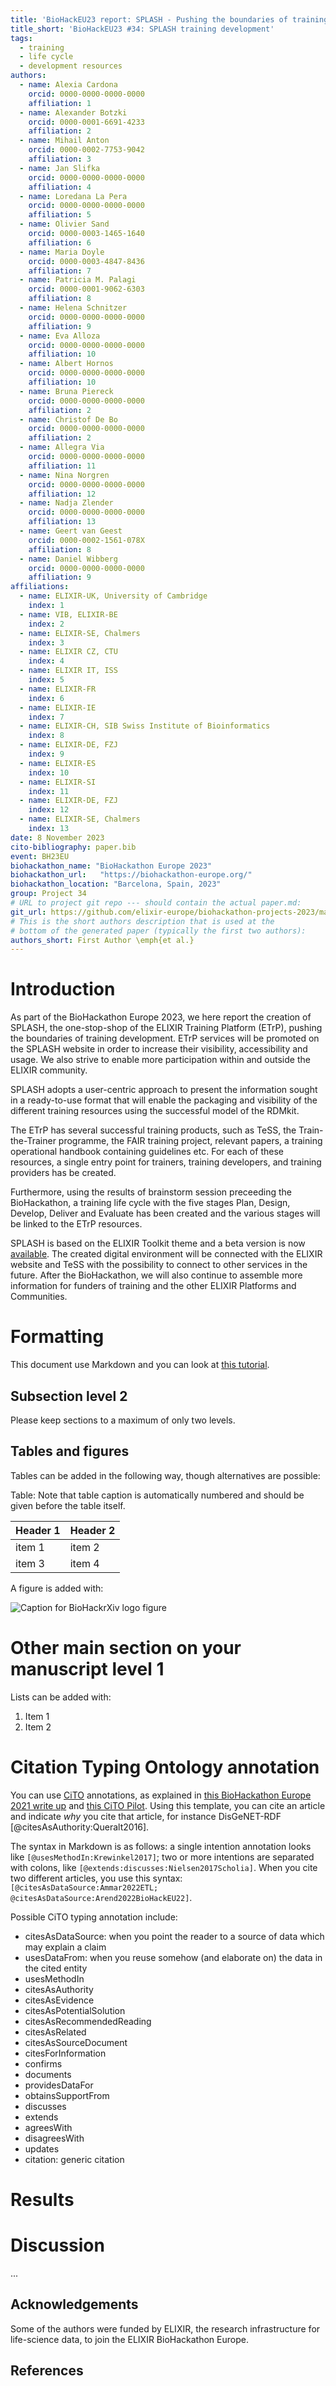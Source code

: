 ```yaml
---
title: 'BioHackEU23 report: SPLASH - Pushing the boundaries of training development'
title_short: 'BioHackEU23 #34: SPLASH training development'
tags:
  - training
  - life cycle
  - development resources
authors:
  - name: Alexia Cardona
    orcid: 0000-0000-0000-0000
    affiliation: 1
  - name: Alexander Botzki
    orcid: 0000-0001-6691-4233
    affiliation: 2
  - name: Mihail Anton
    orcid: 0000-0002-7753-9042
    affiliation: 3
  - name: Jan Slifka
    orcid: 0000-0000-0000-0000
    affiliation: 4
  - name: Loredana La Pera
    orcid: 0000-0000-0000-0000
    affiliation: 5
  - name: Olivier Sand
    orcid: 0000-0003-1465-1640
    affiliation: 6
  - name: Maria Doyle
    orcid: 0000-0003-4847-8436
    affiliation: 7
  - name: Patricia M. Palagi
    orcid: 0000-0001-9062-6303
    affiliation: 8
  - name: Helena Schnitzer
    orcid: 0000-0000-0000-0000
    affiliation: 9
  - name: Eva Alloza
    orcid: 0000-0000-0000-0000
    affiliation: 10
  - name: Albert Hornos
    orcid: 0000-0000-0000-0000
    affiliation: 10
  - name: Bruna Piereck
    orcid: 0000-0000-0000-0000
    affiliation: 2
  - name: Christof De Bo
    orcid: 0000-0000-0000-0000
    affiliation: 2
  - name: Allegra Via
    orcid: 0000-0000-0000-0000
    affiliation: 11
  - name: Nina Norgren
    orcid: 0000-0000-0000-0000
    affiliation: 12
  - name: Nadja Zlender
    orcid: 0000-0000-0000-0000
    affiliation: 13
  - name: Geert van Geest
    orcid: 0000-0002-1561-078X
    affiliation: 8
  - name: Daniel Wibberg
    orcid: 0000-0000-0000-0000
    affiliation: 9
affiliations:
  - name: ELIXIR-UK, University of Cambridge
    index: 1
  - name: VIB, ELIXIR-BE
    index: 2
  - name: ELIXIR-SE, Chalmers 
    index: 3
  - name: ELIXIR CZ, CTU 
    index: 4
  - name: ELIXIR IT, ISS 
    index: 5
  - name: ELIXIR-FR 
    index: 6
  - name: ELIXIR-IE 
    index: 7
  - name: ELIXIR-CH, SIB Swiss Institute of Bioinformatics 
    index: 8
  - name: ELIXIR-DE, FZJ 
    index: 9
  - name: ELIXIR-ES 
    index: 10
  - name: ELIXIR-SI 
    index: 11
  - name: ELIXIR-DE, FZJ
    index: 12
  - name: ELIXIR-SE, Chalmers 
    index: 13
date: 8 November 2023
cito-bibliography: paper.bib
event: BH23EU
biohackathon_name: "BioHackathon Europe 2023"
biohackathon_url:   "https://biohackathon-europe.org/"
biohackathon_location: "Barcelona, Spain, 2023"
group: Project 34
# URL to project git repo --- should contain the actual paper.md:
git_url: https://github.com/elixir-europe/biohackathon-projects-2023/main/34/paper
# This is the short authors description that is used at the
# bottom of the generated paper (typically the first two authors):
authors_short: First Author \emph{et al.}
---
```


# Introduction

As part of the BioHackathon Europe 2023, we here report the creation of SPLASH, the one-stop-shop of the ELIXIR Training Platform (ETrP), pushing the boundaries of training development. ETrP services will be promoted on the SPLASH website in order to increase their visibility, accessibility and usage. We also strive to enable more participation within and outside the ELIXIR community.

SPLASH adopts a user-centric approach to present the information sought in a ready-to-use format that will enable the packaging and visibility of the different training resources using the successful model of the RDMkit. 

The ETrP has several successful training products, such as TeSS, the Train-the-Trainer programme, the FAIR training project, relevant papers, a training operational handbook containing guidelines etc. For each of these resources, a single entry point for trainers, training developers,  and training providers has be created.

Furthermore, using the results of brainstorm session preceeding the BioHackathon, a training life cycle with the five stages Plan, Design, Develop, Deliver and Evaluate has been created and the various stages will be linked to the ETrP resources.

SPLASH is based on the ELIXIR Toolkit theme and a beta version is now [available](https://elixir-europe-training.github.io/ELIXIR-Training-SPLASH/). The created digital environment will be connected with the ELIXIR website and TeSS with the possibility to connect to other services in the future. After the BioHackathon, we will also continue to assemble more information for funders of training and the other ELIXIR Platforms and Communities.

# Formatting

This document use Markdown and you can look at [this tutorial](https://www.markdowntutorial.com/).

## Subsection level 2

Please keep sections to a maximum of only two levels.

## Tables and figures

Tables can be added in the following way, though alternatives are possible:

Table: Note that table caption is automatically numbered and should be
given before the table itself.

| Header 1 | Header 2 |
| -------- | -------- |
| item 1 | item 2 |
| item 3 | item 4 |

A figure is added with:

![Caption for BioHackrXiv logo figure](./biohackrxiv.png)

# Other main section on your manuscript level 1

Lists can be added with:

1. Item 1
2. Item 2

# Citation Typing Ontology annotation

You can use [CiTO](http://purl.org/spar/cito/2018-02-12) annotations, as explained in [this BioHackathon Europe 2021 write up](https://raw.githubusercontent.com/biohackrxiv/bhxiv-metadata/main/doc/elixir_biohackathon2021/paper.md) and [this CiTO Pilot](https://www.biomedcentral.com/collections/cito).
Using this template, you can cite an article and indicate _why_ you cite that article, for instance DisGeNET-RDF [@citesAsAuthority:Queralt2016].

The syntax in Markdown is as follows: a single intention annotation looks like
`[@usesMethodIn:Krewinkel2017]`; two or more intentions are separated
with colons, like `[@extends:discusses:Nielsen2017Scholia]`. When you cite two
different articles, you use this syntax: `[@citesAsDataSource:Ammar2022ETL; @citesAsDataSource:Arend2022BioHackEU22]`.

Possible CiTO typing annotation include:

* citesAsDataSource: when you point the reader to a source of data which may explain a claim
* usesDataFrom: when you reuse somehow (and elaborate on) the data in the cited entity
* usesMethodIn
* citesAsAuthority
* citesAsEvidence
* citesAsPotentialSolution
* citesAsRecommendedReading
* citesAsRelated
* citesAsSourceDocument
* citesForInformation
* confirms
* documents
* providesDataFor
* obtainsSupportFrom
* discusses
* extends
* agreesWith
* disagreesWith
* updates
* citation: generic citation


# Results


# Discussion

...

## Acknowledgements

Some of the authors were funded by ELIXIR, the research infrastructure for life-science data, to join the ELIXIR BioHackathon Europe.

## References


